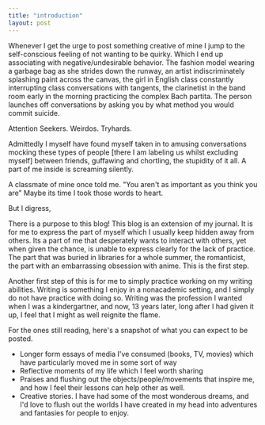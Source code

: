 ```yaml
---
title: "introduction"
layout: post
---
```


Whenever I get the urge to post something creative of mine I jump to the self-conscious feeling of not wanting to be quirky. Which I end up associating with negative/undesirable behavior. The fashion model wearing a garbage bag as she strides down the runway, an artist indiscriminately splashing paint across the canvas, the girl in English class constantly interrupting class conversations with tangents, the clarinetist in the band room early in the morning practicing the complex Bach partita. The person launches off conversations by asking you by what method you would commit suicide.

Attention Seekers. Weirdos. Tryhards.

Admittedly I myself have found myself taken in to amusing conversations mocking these types of people [there I am labeling us whilst excluding myself] between friends, guffawing and chortling, the stupidity of it all. A part of me inside is screaming silently.

A classmate of mine once told me.
"You aren't as important as you think you are"
Maybe its time I took those words to heart.

But I digress,

There is a purpose to this blog! This blog is an extension of my journal. It is for me to express the part of myself which I usually keep hidden away from others. Its a part of me that desperately wants to interact with others, yet when given the chance, is unable to express clearly for the lack of practice. The part that was buried in libraries for a whole summer, the romanticist, the part with an embarrassing obsession with anime. This is the first step.

Another first step of this is for me to simply practice working on my writing abilities. Writing is something I enjoy in a nonacademic setting, and I simply do not have practice with doing so. Writing was the profession I wanted when I was a kindergartner, and now, 13 years later, long after I had given it up, I feel that I might as well reignite the flame.

For the ones still reading, here's a snapshot of what you can expect to be posted.
* Longer form essays of media I've consumed (books, TV, movies) which have particularly moved me in some sort of way
* Reflective moments of my life which I feel worth sharing
* Praises and flushing out the objects/people/movements that inspire me, and how I feel their lessons can help other as well.
* Creative stories. I have had some of the most wonderous dreams, and I'd love to flush out the worlds I have created in my head into adventures and fantasies for people to enjoy.